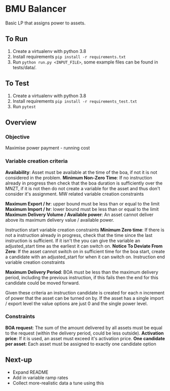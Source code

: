 # BMU Balancer

Basic LP that assigns power to assets.


## To Run
1. Create a virtualenv with python 3.8
2. Install requirements `pip install -r requirements.txt`
3. Run `python run.py <INPUT_FILE>`, some example files can be found in tests/data/.


## To Test
1. Create a virtualenv with python 3.8
2. Install requirements `pip install -r requirements_test.txt`
3. Run `pytest`


## Overview

### Objective
Maximise power payment - running cost


### Variable creation criteria

**Availability**: Asset must be available at the time of the boa, if not it is not considered in the problem.
**Minimum Non-Zero Time**: If no instruction already in progress then check that the boa duration is sufficiently
over the MNZT, if it is not then do not create a variable for the asset and thus don't consider it's assignment.
MW related variable creation constraints

**Maximum Export / hr**: upper bound must be less than or equal to the limit
**Maximum Import / hr**: lower bound must be less than or equal to the limit
**Maximum Delivery Volume / Available power**: An asset cannot deliver above its maximum delivery value / available power.

Instruction start variable creation constraints
**Minimum Zero time**: If there is not a instruction already in progress, check that the time since the last instruction
is sufficient. If it isn't the you can give the variable an adjusted_start time as the earliest it can switch on.
**Notice To Deviate From Zero**: If the asset cannot switch on in sufficient time for the boa start, create a candidate
with an adjusted_start for when it can switch on.
Instruction end variable creation constraints

**Maximum Delivery Period**: BOA must be less than the maximum delivery period, including the previous instruction,
if this fails then the end for this candidate could be moved forward.

Given these criteria an instruction candidate is created for each n increment of power that the asset can be turned on by.
If the asset has a single import / export level the value options are just 0 and the single power level.


### Constraints

**BOA request**: The sum of the amount delivered by all assets must be equal to the request (within the delivery period, could be less outside).
**Activation price**: If it is used, an asset must exceed it's activation price.
**One candidate per asset**: Each asset must be assigned to exactly one candidate option


## Next-up
* Expand README
* Add in variable ramp rates
* Collect more-realistic data a tune using this
